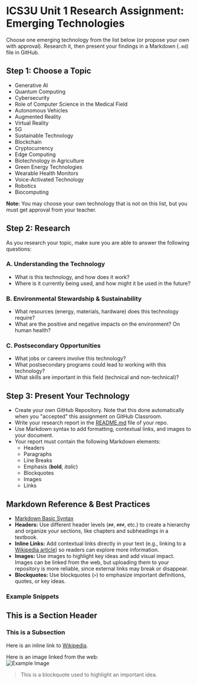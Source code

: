 # ICS3U Unit 1 Research Assignment: Emerging Technologies

Choose one emerging technology from the list below (or propose your own with approval). Research it, then present your findings in a Markdown (`.md`) file in GitHub.

## Step 1: Choose a Topic
- Generative AI  
- Quantum Computing  
- Cybersecurity  
- Role of Computer Science in the Medical Field  
- Autonomous Vehicles  
- Augmented Reality  
- Virtual Reality  
- 5G  
- Sustainable Technology  
- Blockchain  
- Cryptocurrency  
- Edge Computing  
- Biotechnology in Agriculture  
- Green Energy Technologies  
- Wearable Health Monitors  
- Voice-Activated Technology  
- Robotics  
- Biocomputing  

**Note:** You may choose your own technology that is not on this list, but you must get approval from your teacher.

## Step 2: Research
As you research your topic, make sure you are able to answer the following questions:

### A. Understanding the Technology
- What is this technology, and how does it work?  
- Where is it currently being used, and how might it be used in the future?  

### B. Environmental Stewardship & Sustainability
- What resources (energy, materials, hardware) does this technology require?  
- What are the positive and negative impacts on the environment? On human health?  

### C. Postsecondary Opportunities
- What jobs or careers involve this technology?  
- What postsecondary programs could lead to working with this technology?  
- What skills are important in this field (technical and non-technical)?  

## Step 3: Present Your Technology
- Create your own GitHub Repository. Note that this done automatically when you "accepted" this assignment on GitHub Classroom.
- Write your research report in the [README.md](README.md) file of your repo.
- Use Markdown syntax to add formatting, contextual links, and images to your document.
- Your report must contain the following Markdown elements:
  - Headers
  - Paragraphs  
  - Line Breaks  
  - Emphasis (**bold**, *italic*)  
  - Blockquotes  
  - Images  
  - Links  

## Markdown Reference & Best Practices
- [Markdown Basic Syntax](https://www.markdownguide.org/basic-syntax/)
- **Headers:** Use different header levels (`##`, `###`, etc.) to create a hierarchy and organize your sections, like chapters and subheadings in a textbook.  
- **Inline Links:** Add contextual links directly in your text (e.g., linking to a [Wikipedia article](https://en.wikipedia.org/wiki/Main_Page)) so readers can explore more information.  
- **Images:** Use images to highlight key ideas and add visual impact. Images can be linked from the web, but uploading them to your repository is more reliable, since external links may break or disappear.  
- **Blockquotes:** Use blockquotes (`>`) to emphasize important definitions, quotes, or key ideas.  

### Example Snippets
## This is a Section Header
### This is a Subsection

Here is an inline link to [Wikipedia](https://en.wikipedia.org/wiki/Main_Page).

Here is an image linked from the web:  
![Example Image](https://upload.wikimedia.org/wikipedia/commons/thumb/4/48/Markdown-mark.svg/120px-Markdown-mark.svg.png)

> This is a blockquote used to highlight an important idea.
